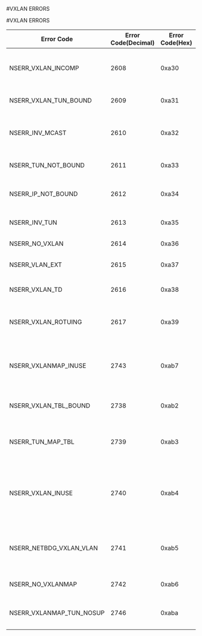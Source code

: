 #VXLAN ERRORS

#VXLAN ERRORS



<table><thead><tr><th>Error Code</th><th>Error Code(Decimal)</th><th>Error Code(Hex)</th><th>Error Message</th></tr></thead><tbody><tr><td>NSERR_VXLAN_INCOMP</td><td>2608</td><td>0xa30</td><td>Vlan extension and IP address - both cannot be configured on vxlan</td><tr><tr><td>NSERR_VXLAN_TUN_BOUND</td><td>2609</td><td>0xa31</td><td>Tunnel is already bound to this vxlan</td><tr><tr><td>NSERR_INV_MCAST</td><td>2610</td><td>0xa32</td><td>Another multicast group already configured for this vxlan</td><tr><tr><td>NSERR_TUN_NOT_BOUND</td><td>2611</td><td>0xa33</td><td>Tunnel not bound to this vxlan</td><tr><tr><td>NSERR_IP_NOT_BOUND</td><td>2612</td><td>0xa34</td><td>IP/IPv6 address not bound to this vxlan</td><tr><tr><td>NSERR_INV_TUN</td><td>2613</td><td>0xa35</td><td>Tunnel should be of VXLAN type</td><tr><tr><td>NSERR_NO_VXLAN</td><td>2614</td><td>0xa36</td><td>Vxlan is not configured</td><tr><tr><td>NSERR_VLAN_EXT</td><td>2615</td><td>0xa37</td><td>Vlan already extended by a different vxlan</td><tr><tr><td>NSERR_VXLAN_TD</td><td>2616</td><td>0xa38</td><td>Vxlan is bound to a traffic domain</td><tr><tr><td>NSERR_VXLAN_ROTUING</td><td>2617</td><td>0xa39</td><td>Vlan extension and routing - both cannot be configured on vxlan</td><tr><tr><td>NSERR_VXLANMAP_INUSE</td><td>2743</td><td>0xab7</td><td>This vlan-to-vxlan map table is in use by a netbridge/pbr-tunnel</td><tr><tr><td>NSERR_VXLAN_TBL_BOUND</td><td>2738</td><td>0xab2</td><td>Vxlan is in use by a vlan-to-vxlan map table</td><tr><tr><td>NSERR_TUN_MAP_TBL</td><td>2739</td><td>0xab3</td><td>The tunnel currently applies vlan-to-vxlan mappings</td><tr><tr><td>NSERR_VXLAN_INUSE</td><td>2740</td><td>0xab4</td><td>Vxlans that have vlan extensions or IP addresses or routing cannot be used in mapping table</td><tr><tr><td>NSERR_NETBDG_VXLAN_VLAN</td><td>2741</td><td>0xab5</td><td>Vlan-to-vxlan map table and vlan - both cannot be configured on a netbridge</td><tr><tr><td>NSERR_NO_VXLANMAP</td><td>2742</td><td>0xab6</td><td>Vlan-to-vxlan map table is not configured</td><tr><tr><td>NSERR_VXLANMAP_TUN_NOSUP</td><td>2746</td><td>0xaba</td><td>Incompatible tunnel type for vlan-to-vxlan map table</td><tr></tbody></table>
